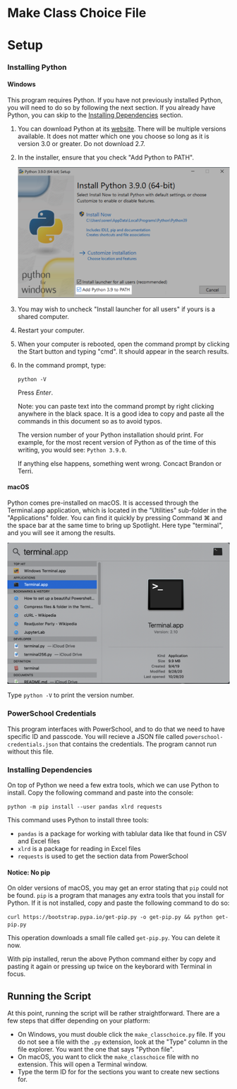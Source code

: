 # Make Class Choice File

# Setup

### Installing Python

#### Windows

This program requires Python. If you have not previously installed Python, you will need to do so by following the next section. If you already have Python, you can skip to the [Installing Dependencies](#installing-dependencies) section.

1. You can download Python at its [website](https://www.python.org/downloads/). There will be multiple versions available. It does not matter which one you choose so long as it is version 3.0 or greater. Do not download 2.7.

2. In the installer, ensure that you check "Add Python to PATH".

   ![Python installer](../images/python-installer.png)

3. You may wish to uncheck "Install launcher for all users" if yours is a shared computer.

4. Restart your computer.

5. When your computer is rebooted, open the command prompt by clicking the Start button and typing "cmd". It should appear in the search results.

6. In the command prompt, type:

   `python -V`

   Press _Enter_.

   Note: you can paste text into the command prompt by right clicking anywhere in the black space. It is a good idea to copy and paste all the commands in this document so as to avoid typos.

   The version number of your Python installation should print. For example, for the most recent version of Python as of the time of this writing, you would see: `Python 3.9.0`.

   If anything else happens, something went wrong. Concact Brandon or Terri.

#### macOS

Python comes pre-installed on macOS. It is accessed through the Terminal.app application, which is located in the "Utilities" sub-folder in the "Applications" folder. You can find it quickly by pressing Command ⌘ and the space bar at the same time to bring up Spotlight. Here type "terminal", and you will see it among the results.

![spotlight search](../images/spotlight.png)

Type `python -V` to print the version number.

### PowerSchool Credentials

This program interfaces with PowerSchool, and to do that we need to have specific ID and passcode. You will recieve a JSON file called `powerschool-credentials.json` that contains the credentials. The program cannot run without this file.

### Installing Dependencies

On top of Python we need a few extra tools, which we can use Python to install. Copy the following command and paste into the console:

`python -m pip install --user pandas xlrd requests`

This command uses Python to install three tools:

- `pandas` is a package for working with tablular data like that found in CSV and Excel files
- `xlrd` is a package for reading in Excel files
- `requests` is used to get the section data from PowerSchool

#### Notice: No pip

On older versions of macOS, you may get an error stating that `pip` could not be found. `pip` is a program that manages any extra tools that you install for Python. If it is not installed, copy and paste the following command to do so:

`curl https://bootstrap.pypa.io/get-pip.py -o get-pip.py && python get-pip.py`

This operation downloads a small file called `get-pip.py`. You can delete it now.

With pip installed, rerun the above Python command either by copy and pasting it again or pressing up twice on the keyborard with Terminal in focus.

## Running the Script

At this point, running the script will be rather straightforward. There are a few steps that differ depending on your platform:

- On Windows, you must double click the `make_classchoice.py` file. If you do not see a file with the `.py` extension, look at the "Type" column in the file explorer. You want the one that says "Python file".
- On macOS, you want to click the `make_classchoice` file with no extension. This will open a Terminal window.
- Type the term ID for for the sections you want to create new sections for.



